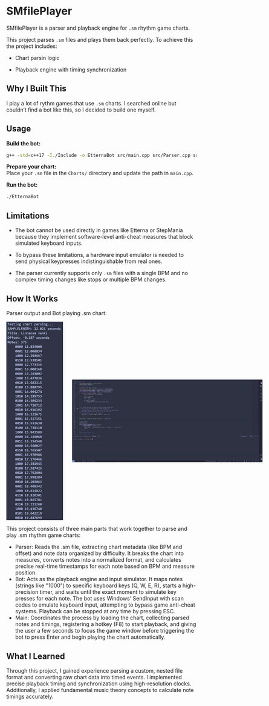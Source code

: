 # SMfilePlayer 

SMfilePlayer is a parser and playback engine for `.sm` rhythm game charts.

This project parses `.sm` files and plays them back perfectly. To achieve this the project includes:

- Chart parsin logic

- Playback engine with timing synchronization

## Why I Built This

I play a lot of rythm games that use `.sm` charts. I searched online but couldn’t find a bot like this, so I decided to build one myself. 

## Usage

 **Build the bot:**
   ```sh
   g++ -std=c++17 -I./Include -o EtternaBot src/main.cpp src/Parser.cpp src/Bot.cpp
   ```

 **Prepare your chart:**  
   Place your `.sm` file in the `Charts/` directory and update the path in `main.cpp`.

 **Run the bot:**  
   ```sh
   ./EtternaBot
   ```
## Limitations

- The bot cannot be used directly in games like Etterna or StepMania because they implement software-level anti-cheat measures that block simulated keyboard inputs.

- To bypass these limitations, a hardware input emulator is needed to send physical keypresses indistinguishable from real ones.
  
- The parser currently supports only  `.sm` files with a single BPM and no complex timing changes like stops or multiple BPM changes.

## How It Works 
<p>Parser output and Bot playing .sm chart:</p>
<div style="white-space: nowrap;">
  <img src="Images/ParserOutput.PNG" alt="Parser Diagram" width="150" style="display: inline-block; vertical-align: middle; margin-right: 20px;">
  <img src="Images/PlaybackExample.gif" alt="Bot playing .sm chart" width="850" style="display: inline-block; vertical-align: middle;">
</div>


This project consists of three main parts that work together to parse and play .sm rhythm game charts:

- Parser: Reads the .sm file, extracting chart metadata (like BPM and offset) and note data organized by difficulty. It breaks the chart into measures, converts notes into a normalized format, and calculates precise real-time timestamps for each note based on BPM and measure position.
- Bot: Acts as the playback engine and input simulator. It maps notes (strings like "1000") to specific keyboard keys (Q, W, E, R), starts a high-precision timer, and waits until the exact moment to simulate key presses for each note. The bot uses Windows’ SendInput with scan codes to emulate keyboard input, attempting to bypass game anti-cheat systems. Playback can be stopped at any time by pressing ESC.
- Main: Coordinates the process by loading the chart, collecting parsed notes and timings, registering a hotkey (F8) to start playback, and giving the user a few seconds to focus the game window before triggering the bot to press Enter and begin playing the chart automatically.

## What I Learned
Through this project, I gained experience parsing a custom, nested file format and converting raw chart data into timed events. I implemented precise playback timing and synchronization using high-resolution clocks. Additionally, I applied fundamental music theory concepts to calculate note timings accurately.
